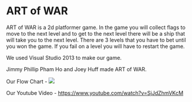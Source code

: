 # ART of WAR

ART of WAR is a 2d platformer game. In the game you will collect flags to move to the next level and to get to the next level there will be a ship that will take you to the next level. There are 3 levels that you have to bet until you won the game. If you fail on a level you will have to restart the game.

We used Visual Studio 2013 to make our game.

Jimmy Phillip Pham Ho and Joey Huff made ART of WAR.

Our Flow Chart - <img src="MakerCorp">

Our Youtube Video - https://www.youtube.com/watch?v=SjJdZhmVKcM
